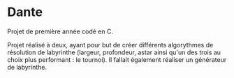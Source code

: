 # Dante

Projet de première année codé en C.

Projet réalisé à deux, ayant pour but de créer différents algorythmes de résolution de labyrinthe (largeur, profondeur, astar ainsi qu'un des trois au choix plus performant : le tournoi).
Il fallait également réaliser un générateur de labyrinthe.
